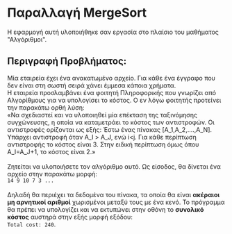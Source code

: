 # Παραλλαγή MergeSort
Η εφαρμογή αυτή υλοποιήθηκε σαν εργασία στο πλαίσιο του μαθήματος "Αλγόριθμοι".

## Περιγραφή Προβλήματος:
Μία εταιρεία έχει ένα ανακατωμένο αρχείο. Για κάθε ένα έγγραφο που δεν
είναι στη σωστή σειρά χάνει έμμεσα κάποια χρήματα. <br>
Η εταιρεία προσλαμβάνει ένα φοιτητή Πληροφορικής που γνωρίζει από Αλγορίθμους για
να υπολογίσει το κόστος. Ο εν λόγω φοιτητής προτείνει την παρακάτω ορθή
λύση: <br>
«Να σχεδιαστεί και να υλοποιηθεί μία επέκταση της ταξινόμησης
συγχώνευσης, η οποία να καταμετράει το κόστος των αντιστροφών. Οι
αντιστροφές ορίζονται ως εξής: Έστω ένας πίνακας [Α_1,Α_2,....,Α_Ν]. Υπάρχει
αντιστροφή όταν Α_Ι > A_J, ενώ i<j. Για κάθε περίπτωση αντιστροφής το
κόστος είναι 3. Στην ειδική περίπτωση όμως όπου Α_Ι=Α_J+1, το κόστος είναι
2.» <br> <br>
Ζητείται να υλοποιήσετε τον αλγόριθμο αυτό. Ως είσοδος, θα δίνεται ένα αρχείο στην παρακάτω μορφή: <br>
`14 9 10 7 3 ...` <br> <br>
Δηλαδή θα περιέχει τα δεδομένα του πίνακα, τα οποία θα είναι **ακέραιοι μη αρνητικοί αριθμοί**
χωρισμένοι μεταξύ τους με ένα κενό. Το πρόγραμμα θα πρέπει να υπολογίζει και να εκτυπώνει στην
οθόνη το **συνολικό κόστος** αυστηρά στην εξής μορφή εξόδου: <br>
`Total cost: 240`.